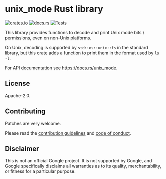 # unix\_mode Rust library

[![crates.io](https://img.shields.io/crates/v/unix_mode.svg)](https://crates.io/crates/unix_mode)
[![docs.rs](https://docs.rs/unix_mode/badge.svg)](https://docs.rs/unix_mode)
[![Tests](https://github.com/sourcefrog/unix_mode/workflows/rust/badge.svg?branch=stable)](https://github.com/sourcefrog/unix_mode/actions?query=workflow%3Arust)

This library provides functions to decode and print Unix mode bits /
permissions, even on non-Unix platforms.

On Unix, decoding is supported by `std::os::unix::fs` in the standard library,
but this crate adds a function to print them in the format used by `ls -l`.

For API documentation see <https://docs.rs/unix_mode>.

## License

Apache-2.0.

## Contributing

Patches are very welcome.

Please read the
[contribution guidelines](CONTRIBUTING.md) and
[code of conduct](CODE_OF_CONDUCT.md).

## Disclaimer

This is not an official Google project. It is not supported by Google, and
Google specifically disclaims all warranties as to its quality, merchantability,
or fitness for a particular purpose.
